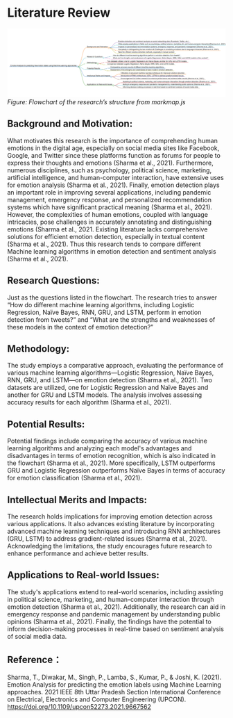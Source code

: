 # Literature Review
![flowchart](flowchart.png)
*Figure: Flowchart of the research’s structure from markmap.js* 
## Background and Motivation:
What motivates this research is the importance of comprehending human emotions in the digital age, especially on social media sites like Facebook, Google, and Twitter since these platforms function as forums for people to express their thoughts and emotions (Sharma et al., 2021). Furthermore, numerous disciplines, such as psychology, political science, marketing, artificial intelligence, and human-computer interaction, have extensive uses for emotion analysis (Sharma et al., 2021). Finally, emotion detection plays an important role in improving several applications, including pandemic management, emergency response, and personalized recommendation systems which have significant practical meaning (Sharma et al., 2021). However, the complexities of human emotions, coupled with language intricacies, pose challenges in accurately annotating and distinguishing emotions (Sharma et al., 2021. Existing literature lacks comprehensive solutions for efficient emotion detection, especially in textual content (Sharma et al., 2021). Thus this research tends to compare different Machine learning algorithms in emotion detection and sentiment analysis (Sharma et al., 2021). 
## Research Questions:
Just as the questions listed in the flowchart. The research tries to answer “How do different machine learning algorithms, including Logistic Regression, Naïve Bayes, RNN, GRU, and LSTM, perform in emotion detection from tweets?” and “What are the strengths and weaknesses of these models in the context of emotion detection?”
## Methodology:
The study employs a comparative approach, evaluating the performance of various machine learning algorithms—Logistic Regression, Naïve Bayes, RNN, GRU, and LSTM—on emotion detection (Sharma et al., 2021). Two datasets are utilized, one for Logistic Regression and Naïve Bayes and another for GRU and LSTM models. The analysis involves assessing accuracy results for each algorithm (Sharma et al., 2021).
## Potential Results:
Potential findings include comparing the accuracy of various machine learning algorithms and analyzing each model's advantages and disadvantages in terms of emotion recognition, which is also indicated in the flowchart (Sharma et al., 2021). More specifically, LSTM outperforms GRU and Logistic Regression outperforms Naïve Bayes in terms of accuracy for emotion classification (Sharma et al., 2021). 
## Intellectual Merits and Impacts:
The research holds implications for improving emotion detection across various applications. It also advances existing literature by incorporating advanced machine learning techniques and introducing RNN architectures (GRU, LSTM) to address gradient-related issues (Sharma et al., 2021). Acknowledging the limitations, the study encourages future research to enhance performance and achieve better results.
## Applications to Real-world Issues:
The study's applications extend to real-world scenarios, including assisting in political science, marketing, and human-computer interaction through emotion detection (Sharma et al., 2021). Additionally, the research can aid in emergency response and pandemic management by understanding public opinions (Sharma et al., 2021). Finally, the findings have the potential to inform decision-making processes in real-time based on sentiment analysis of social media data.
## Reference：
Sharma, T., Diwakar, M., Singh, P., Lamba, S., Kumar, P., & Joshi, K. (2021). Emotion Analysis for predicting the emotion labels using Machine Learning approaches. 2021 IEEE 8th Uttar Pradesh Section International Conference on Electrical, Electronics and Computer Engineering (UPCON). https://doi.org/10.1109/upcon52273.2021.9667562
